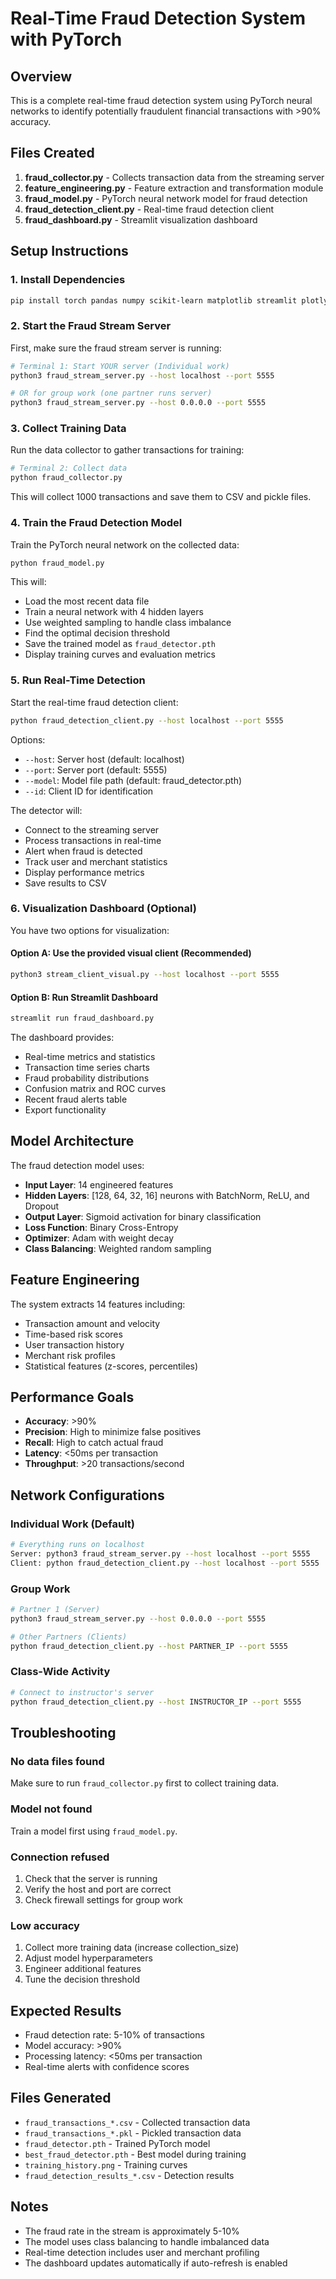 # Real-Time Fraud Detection System with PyTorch

## Overview
This is a complete real-time fraud detection system using PyTorch neural networks to identify potentially fraudulent financial transactions with >90% accuracy.

## Files Created
1. **fraud_collector.py** - Collects transaction data from the streaming server
2. **feature_engineering.py** - Feature extraction and transformation module
3. **fraud_model.py** - PyTorch neural network model for fraud detection
4. **fraud_detection_client.py** - Real-time fraud detection client
5. **fraud_dashboard.py** - Streamlit visualization dashboard

## Setup Instructions

### 1. Install Dependencies
```bash
pip install torch pandas numpy scikit-learn matplotlib streamlit plotly
```

### 2. Start the Fraud Stream Server
First, make sure the fraud stream server is running:
```bash
# Terminal 1: Start YOUR server (Individual work)
python3 fraud_stream_server.py --host localhost --port 5555

# OR for group work (one partner runs server)
python3 fraud_stream_server.py --host 0.0.0.0 --port 5555
```

### 3. Collect Training Data
Run the data collector to gather transactions for training:
```bash
# Terminal 2: Collect data
python fraud_collector.py
```
This will collect 1000 transactions and save them to CSV and pickle files.

### 4. Train the Fraud Detection Model
Train the PyTorch neural network on the collected data:
```bash
python fraud_model.py
```
This will:
- Load the most recent data file
- Train a neural network with 4 hidden layers
- Use weighted sampling to handle class imbalance
- Find the optimal decision threshold
- Save the trained model as `fraud_detector.pth`
- Display training curves and evaluation metrics

### 5. Run Real-Time Detection
Start the real-time fraud detection client:
```bash
python fraud_detection_client.py --host localhost --port 5555
```
Options:
- `--host`: Server host (default: localhost)
- `--port`: Server port (default: 5555)
- `--model`: Model file path (default: fraud_detector.pth)
- `--id`: Client ID for identification

The detector will:
- Connect to the streaming server
- Process transactions in real-time
- Alert when fraud is detected
- Track user and merchant statistics
- Display performance metrics
- Save results to CSV

### 6. Visualization Dashboard (Optional)
You have two options for visualization:

#### Option A: Use the provided visual client (Recommended)
```bash
python3 stream_client_visual.py --host localhost --port 5555
```

#### Option B: Run Streamlit Dashboard
```bash
streamlit run fraud_dashboard.py
```
The dashboard provides:
- Real-time metrics and statistics
- Transaction time series charts
- Fraud probability distributions
- Confusion matrix and ROC curves
- Recent fraud alerts table
- Export functionality

## Model Architecture
The fraud detection model uses:
- **Input Layer**: 14 engineered features
- **Hidden Layers**: [128, 64, 32, 16] neurons with BatchNorm, ReLU, and Dropout
- **Output Layer**: Sigmoid activation for binary classification
- **Loss Function**: Binary Cross-Entropy
- **Optimizer**: Adam with weight decay
- **Class Balancing**: Weighted random sampling

## Feature Engineering
The system extracts 14 features including:
- Transaction amount and velocity
- Time-based risk scores
- User transaction history
- Merchant risk profiles
- Statistical features (z-scores, percentiles)

## Performance Goals
- **Accuracy**: >90%
- **Precision**: High to minimize false positives
- **Recall**: High to catch actual fraud
- **Latency**: <50ms per transaction
- **Throughput**: >20 transactions/second

## Network Configurations

### Individual Work (Default)
```bash
# Everything runs on localhost
Server: python3 fraud_stream_server.py --host localhost --port 5555
Client: python fraud_detection_client.py --host localhost --port 5555
```

### Group Work
```bash
# Partner 1 (Server)
python3 fraud_stream_server.py --host 0.0.0.0 --port 5555

# Other Partners (Clients)
python fraud_detection_client.py --host PARTNER_IP --port 5555
```

### Class-Wide Activity
```bash
# Connect to instructor's server
python fraud_detection_client.py --host INSTRUCTOR_IP --port 5555
```

## Troubleshooting

### No data files found
Make sure to run `fraud_collector.py` first to collect training data.

### Model not found
Train a model first using `fraud_model.py`.

### Connection refused
1. Check that the server is running
2. Verify the host and port are correct
3. Check firewall settings for group work

### Low accuracy
1. Collect more training data (increase collection_size)
2. Adjust model hyperparameters
3. Engineer additional features
4. Tune the decision threshold

## Expected Results
- Fraud detection rate: 5-10% of transactions
- Model accuracy: >90%
- Processing latency: <50ms per transaction
- Real-time alerts with confidence scores

## Files Generated
- `fraud_transactions_*.csv` - Collected transaction data
- `fraud_transactions_*.pkl` - Pickled transaction data
- `fraud_detector.pth` - Trained PyTorch model
- `best_fraud_detector.pth` - Best model during training
- `training_history.png` - Training curves
- `fraud_detection_results_*.csv` - Detection results

## Notes
- The fraud rate in the stream is approximately 5-10%
- The model uses class balancing to handle imbalanced data
- Real-time detection includes user and merchant profiling
- The dashboard updates automatically if auto-refresh is enabled
